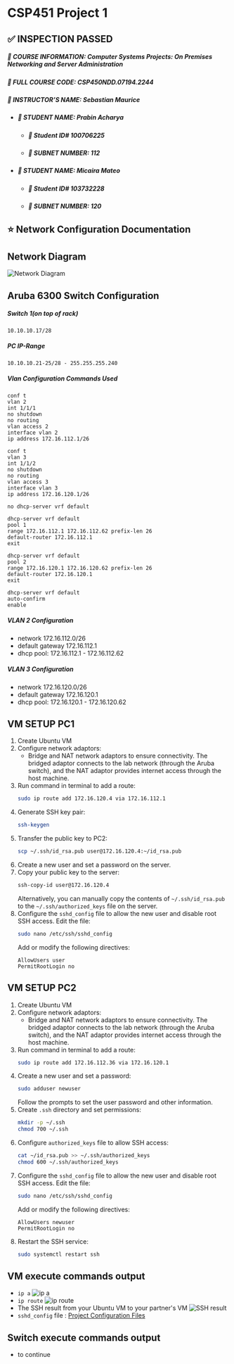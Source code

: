 # CSP451 Project 1
## :white_check_mark: INSPECTION PASSED
##### :blue_book: **COURSE INFORMATION:** Computer Systems Projects: On Premises Networking and Server Administration
##### :page_with_curl: **FULL COURSE CODE:** CSP450NDD.07194.2244 
##### :book: **INSTRUCTOR’S NAME:** Sebastian Maurice
- ##### :raising_hand: **STUDENT NAME:** Prabin Acharya
  - ##### :name_badge: Student ID# 100706225
  - ##### :pushpin: **SUBNET NUMBER:** 112
- ##### :raising_hand: **STUDENT NAME:** Micaira Mateo
  - ##### :name_badge: Student ID# 103732228
  - ##### :pushpin: **SUBNET NUMBER:** 120


## :star: Network Configuration Documentation
## Network Diagram
![Network Diagram](https://github.com/103732228-myseneca/CSP450-Project/blob/main/Project1/images/Network%20Configuration.png)

## Aruba 6300 Switch Configuration
##### Switch 1(on top of rack)
```
10.10.10.17/28
```
##### PC IP-Range
```
10.10.10.21-25/28 - 255.255.255.240
```
##### Vlan Configuration Commands Used
```
conf t
vlan 2
int 1/1/1
no shutdown
no routing
vlan access 2
interface vlan 2
ip address 172.16.112.1/26

conf t
vlan 3 
int 1/1/2
no shutdown
no routing
vlan access 3
interface vlan 3
ip address 172.16.120.1/26

no dhcp-server vrf default

dhcp-server vrf default
pool 1
range 172.16.112.1 172.16.112.62 prefix-len 26
default-router 172.16.112.1
exit

dhcp-server vrf default
pool 2
range 172.16.120.1 172.16.120.62 prefix-len 26
default-router 172.16.120.1
exit

dhcp-server vrf default
auto-confirm
enable
```
##### VLAN 2 Configuration
- network 172.16.112.0/26
- default gateway 172.16.112.1
- dhcp pool: 172.16.112.1 - 172.16.112.62
##### VLAN 3 Configuration
- network 172.16.120.0/26
- default gateway 172.16.120.1
- dhcp pool: 172.16.120.1 - 172.16.120.62

## VM SETUP PC1

1. Create Ubuntu VM
2. Configure network adaptors:
   - Bridge and NAT network adaptors to ensure connectivity. The bridged adaptor connects to the lab network (through the Aruba switch), and the NAT adaptor provides internet access through the host machine.
3. Run command in terminal to add a route:
    ```bash
    sudo ip route add 172.16.120.4 via 172.16.112.1
    ```
4. Generate SSH key pair:
    ```bash
    ssh-keygen
    ```
5. Transfer the public key to PC2:
    ```bash
    scp ~/.ssh/id_rsa.pub user@172.16.120.4:~/id_rsa.pub
    ```
6. Create a new user and set a password on the server.
7. Copy your public key to the server:
    ```bash
    ssh-copy-id user@172.16.120.4
    ```
    Alternatively, you can manually copy the contents of `~/.ssh/id_rsa.pub` to the `~/.ssh/authorized_keys` file on the server.
8. Configure the `sshd_config` file to allow the new user and disable root SSH access. Edit the file:
    ```bash
    sudo nano /etc/ssh/sshd_config
    ```
    Add or modify the following directives:
    ```plaintext
    AllowUsers user
    PermitRootLogin no
    ```

## VM SETUP PC2

1. Create Ubuntu VM
2. Configure network adaptors:
   - Bridge and NAT network adaptors to ensure connectivity. The bridged adaptor connects to the lab network (through the Aruba switch), and the NAT adaptor provides internet access through the host machine.
3. Run command in terminal to add a route:
    ```bash
    sudo ip route add 172.16.112.36 via 172.16.120.1
    ```
4. Create a new user and set a password:
    ```bash
    sudo adduser newuser
    ```
    Follow the prompts to set the user password and other information.
5. Create `.ssh` directory and set permissions:
    ```bash
    mkdir -p ~/.ssh
    chmod 700 ~/.ssh
    ```
6. Configure `authorized_keys` file to allow SSH access:
    ```bash
    cat ~/id_rsa.pub >> ~/.ssh/authorized_keys
    chmod 600 ~/.ssh/authorized_keys
    ```
7. Configure the `sshd_config` file to allow the new user and disable root SSH access. Edit the file:
    ```bash
    sudo nano /etc/ssh/sshd_config
    ```
    Add or modify the following directives:
    ```plaintext
    AllowUsers newuser
    PermitRootLogin no
    ```
8. Restart the SSH service:
    ```bash
    sudo systemctl restart ssh
    ```

## VM execute commands output
- `ip a`
![ip a](https://github.com/103732228-myseneca/CSP450-Project/blob/main/Project1/images/ip%20a.png)
- `ip route`
![ip route](https://github.com/103732228-myseneca/CSP450-Project/blob/main/Project1/images/ip%20route.png)
- The SSH result from your Ubuntu VM to your partner's VM
![SSH result](https://github.com/103732228-myseneca/CSP450-Project/blob/main/Project1/images/ssh%20result.png)
- `sshd_config` file :
[Project Configuration Files](https://github.com/103732228-myseneca/CSP450-Project/tree/main/Project1/configs)

## Switch execute commands output
- to continue
